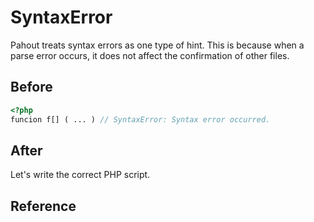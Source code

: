 # SyntaxError

Pahout treats syntax errors as one type of hint.
This is because when a parse error occurs, it does not affect the confirmation of other files.

## Before

```php
<?php
funcion f[] ( ... ) // SyntaxError: Syntax error occurred.
```

## After

Let's write the correct PHP script.

## Reference
